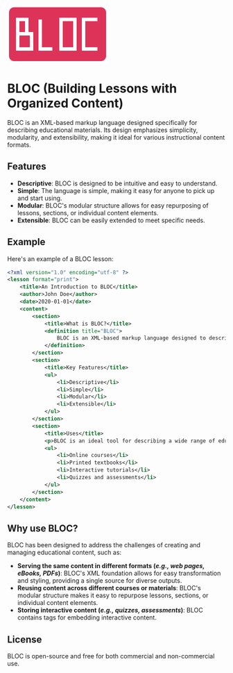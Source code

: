 ![BLOC](Writerside/images/BLOC.png)
# BLOC (Building Lessons with Organized Content)

BLOC is an XML-based markup language designed specifically for describing educational materials. Its design emphasizes simplicity, modularity, and extensibility, making it ideal for various instructional content formats.

## Features

- **Descriptive**: BLOC is designed to be intuitive and easy to understand.
- **Simple**: The language is simple, making it easy for anyone to pick up and start using.
- **Modular**: BLOC's modular structure allows for easy repurposing of lessons, sections, or individual content elements.
- **Extensible**: BLOC can be easily extended to meet specific needs.

## Example

Here's an example of a BLOC lesson:

```xml
<?xml version="1.0" encoding="utf-8" ?>
<lesson format="print">
    <title>An Introduction to BLOC</title>
    <author>John Doe</author>
    <date>2020-01-01</date>
    <content>
        <section>
            <title>What is BLOC?</title>
            <definition title="BLOC">
                BLOC is an XML-based markup language designed to describe educational content.
            </definition>
        </section>
        <section>
            <title>Key Features</title>
            <ul>
                <li>Descriptive</li>
                <li>Simple</li>
                <li>Modular</li>
                <li>Extensible</li>
            </ul>
        </section>
        <section>
            <title>Uses</title>
            <p>BLOC is an ideal tool for describing a wide range of educational materials, including:</p>
            <ul>
                <li>Online courses</li>
                <li>Printed textbooks</li>
                <li>Interactive tutorials</li>
                <li>Quizzes and assessments</li>
            </ul>
        </section>
    </content>
</lesson>
```

## Why use BLOC?
BLOC has been designed to address the challenges of creating and managing educational content, such as:

- **Serving the same content in different formats (*e.g., web pages, eBooks, PDFs*)**: BLOC's XML foundation allows for easy transformation and styling, providing a single source for diverse outputs.
- **Reusing content across different courses or materials**: BLOC's modular structure makes it easy to repurpose lessons, sections, or individual content elements.
- **Storing interactive content (*e.g., quizzes, assessments*)**: BLOC contains tags for embedding interactive content.

## License
BLOC is open-source and free for both commercial and non-commercial use.
